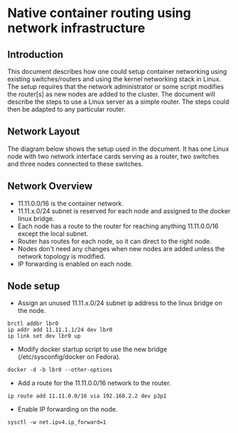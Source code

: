 Native container routing using network infrastructure
==========================================================

Introduction
----------------------------------------------------------
This document describes how one could setup container networking using existing switches/routers and using
the kernel networking stack in Linux. The setup requires that the network administrator or some script
modifies the router[s] as new nodes are added to the cluster. The document will describe the steps to
use a Linux server as a simple router. The steps could then be adapted to any particular router.


Network Layout
----------------------------------------------------------
The diagram below shows the setup used in the document. It has one Linux node with two network interface
cards serving as a router, two switches and three nodes connected to these switches. 


Network Overview
----------------------------------------------------------
* 11.11.0.0/16 is the container network.
* 11.11.x.0/24 subnet is reserved for each node and assigned to the docker linux bridge.
* Each node has a route to the router for reaching anything 11.11.0.0/16 except the local subnet.
* Router has routes for each node, so it can direct to the right node.
* Nodes don't need any changes when new nodes are added unless the network topology is modified.
* IP forwarding is enabled on each node.


Node setup
-----------------------------------------------------------
* Assign an unused 11.11.x.0/24 subnet ip address to the linux bridge on the node.
```
brctl addbr lbr0
ip addr add 11.11.1.1/24 dev lbr0
ip link set dev lbr0 up
```
* Modify docker startup script to use the new bridge (/etc/sysconfig/docker on Fedora).
```
docker -d -b lbr0 --other-options
```
* Add a route for the 11.11.0.0/16 network to the router.
```
ip route add 11.11.0.0/16 via 192.168.2.2 dev p3p1
```
* Enable IP forwarding on the node.
```
sysctl -w net.ipv4.ip_forward=1
```

